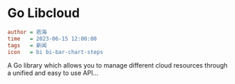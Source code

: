 # Go Libcloud

```ini
author = 若海
time   = 2023-06-15 12:00:00
tags   = 新闻
icon   = bi bi-bar-chart-steps
```

A Go library which allows you to manage different cloud resources through a unified and easy to use API...
